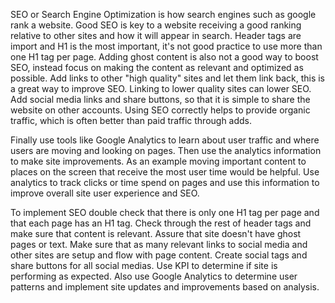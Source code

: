 
  SEO or Search Engine Optimization is how search engines such as google rank a website. Good
SEO is key to a website receiving a good ranking relative to other sites and how it will appear
in search. Header tags are import and H1 is the most important, it's not good practice to use more than one H1 tag per page. Adding ghost content is also not a good way to boost SEO, instead focus on making the content as relevant and optimized as possible. Add links to other "high quality" sites and let them link back, this is a great way to improve SEO. Linking to lower quality sites can lower SEO. Add social media links and share buttons, so that it is simple to share the website on other accounts. Using SEO correctly helps to provide organic traffic, which is often better than paid traffic through adds.

  Finally use tools like Google Analytics to learn about user traffic and where users are moving
and looking on pages. Then use the analytics information to make site improvements. As an example moving important content to places on the screen that receive the most user time would be helpful. Use analytics to track clicks or time spend on pages and use this information to improve overall site user experience and SEO.





To implement SEO double check that there is only one H1 tag per page and that each page has an H1
tag. Check through the rest of header tags and make sure that content is relevant.
Assure that site doesn't have ghost pages or text. Make sure that as many relevant
links to social media and other sites are setup and flow with page content. Create social tags and share buttons for all social medias. Use KPI to determine if site is performing
as expected. Also use Google Analytics to determine user patterns and implement site
updates and improvements based on analysis.

